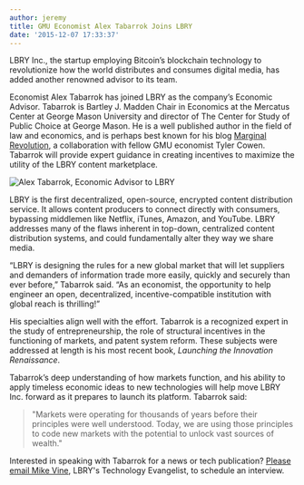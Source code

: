 ```yaml
---
author: jeremy
title: GMU Economist Alex Tabarrok Joins LBRY
date: '2015-12-07 17:33:37'
---
```


LBRY Inc., the startup employing Bitcoin’s blockchain technology to revolutionize how the world distributes and consumes digital media, has added another renowned advisor to its team.

Economist Alex Tabarrok has joined LBRY as the company’s Economic Advisor. Tabarrok is Bartley J. Madden Chair in Economics at the Mercatus Center at George Mason University and director of The Center for Study of Public Choice at George Mason. He is a well published author in the field of law and economics, and is perhaps best known for his blog [Marginal Revolution](http://marginalrevolution.com/), a collaboration with fellow GMU economist Tyler Cowen. Tabarrok will provide expert guidance in creating incentives to maximize the utility of the LBRY content marketplace.

<img src="http://lbry.io/img/alex-tabarrok-644x450.jpg" alt="Alex Tabarrok, Economic Advisor to LBRY">

LBRY is the first decentralized, open-source, encrypted content distribution service. It allows content producers to connect directly with consumers, bypassing middlemen like Netflix, iTunes, Amazon, and YouTube. LBRY addresses many of the flaws inherent in top-down, centralized content distribution systems, and could fundamentally alter they way we share media.

“LBRY is designing the rules for a new global market that will let suppliers and demanders of information trade more easily, quickly and securely than ever before,” Tabarrok said. “As an economist, the opportunity to help engineer an open, decentralized, incentive-compatible institution with global reach is thrilling!”

His specialties align well with the effort. Tabarrok is a recognized expert in the study of entrepreneurship, the role of structural incentives in the functioning of markets, and patent system reform. These subjects were addressed at length is his most recent book, *Launching the Innovation Renaissance*.

Tabarrok’s deep understanding of how markets function, and his ability to apply timeless economic ideas to new technologies will help move LBRY Inc. forward as it prepares to launch its platform. Tabarrok said:

>"Markets were operating for thousands of years before their principles were well understood. Today, we are using those principles to code new markets with the potential to unlock vast sources of wealth."

Interested in speaking with Tabarrok for a news or tech publication? <a href="mailto:mike@lbry.io">Please email Mike Vine</a>, LBRY's Technology Evangelist, to schedule an interview.
